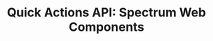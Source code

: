 ---
layout: api.njk
title: 'Quick Actions API: Spectrum Web Components'
displayName: Quick Actions
componentName: quick-actions
componentHeading: sp-quick-actions
tags:
  - component-api
---